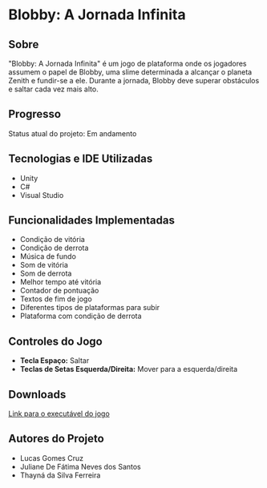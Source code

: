 # Blobby: A Jornada Infinita

## Sobre
"Blobby: A Jornada Infinita" é um jogo de plataforma onde os jogadores assumem o papel de Blobby, uma slime determinada a alcançar o planeta Zenith e fundir-se a ele. Durante a jornada, Blobby deve superar obstáculos e saltar cada vez mais alto.

## Progresso
Status atual do projeto: Em andamento

## Tecnologias e IDE Utilizadas
- Unity
- C#
- Visual Studio

## Funcionalidades Implementadas
- Condição de vitória
- Condição de derrota
- Música de fundo
- Som de vitória
- Som de derrota
- Melhor tempo até vitória
- Contador de pontuação
- Textos de fim de jogo
- Diferentes tipos de plataformas para subir
- Plataforma com condição de derrota

## Controles do Jogo
- **Tecla Espaço:** Saltar
- **Teclas de Setas Esquerda/Direita:** Mover para a esquerda/direita

## Downloads
[Link para o executável do jogo](https://placeholder.com)

## Autores do Projeto
- Lucas Gomes Cruz
- Juliane De Fátima Neves dos Santos
- Thayná da Silva Ferreira

